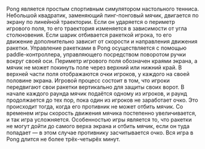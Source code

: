 Pong является простым спортивным симулятором настольного тенниса. Небольшой квадратик, заменяющий пинг-понговый мячик, двигается по экрану по линейной траектории. Если он ударяется о периметр игрового поля, то его траектория изменяется в зависимости от угла столкновения. Если шарик отбивается ракеткой игрока, то его движение дополнительно зависит от скорости и направления движения ракетки. Управление ракетками в Pong осуществляется с помощью paddle-контроллера, управляющего посредством поворотом ручки вокруг своей оси. Периметр игрового поля обозначен краями экрана, а мячик не может покинуть поле через верхний или нижний край. В верхней части поля отображаются очки игроков, у каждого на своей половине экрана.
Игровой процесс состоит в том, что игроки передвигают свои ракетки вертикально для защиты своих ворот. В начале каждого раунда мячик подаётся одному из игроков, и раунд продолжается до тех пор, пока один из игроков не заработает очко. Это происходит тогда, когда его противник не может отбить мячик. Со временем игры скорость движения мячика постепенно увеличивается, и так игра усложняется. Особенностью игры является то, что ракетки не могут дойти до самого верха экрана и отбить мячик, если он туда попадает — в этом случае противнику засчитывается очко. Вся игра в Pong длится не более трёх-четырёх минут.
